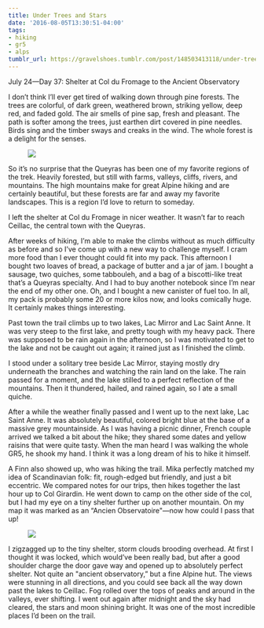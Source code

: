 ```yaml
---
title: Under Trees and Stars
date: '2016-08-05T13:30:51-04:00'
tags:
- hiking
- gr5
- alps
tumblr_url: https://gravelshoes.tumblr.com/post/148503413118/under-trees-and-stars
---
```

July 24—Day 37: Shelter at Col du Fromage to the Ancient Observatory

I don’t think I’ll ever get tired of walking down through pine forests. The trees are colorful, of dark green, weathered brown, striking yellow, deep red, and faded gold. The air smells of pine sap, fresh and pleasant. The path is softer among the trees, just earthen dirt covered in pine needles. Birds sing and the timber sways and creaks in the wind. The whole forest is a delight for the senses.

<figure class="tmblr-full" data-orig-height="2448" data-orig-width="3264"><img src="https://66.media.tumblr.com/b32ad36fa410e80c8fc30b82364be1c6/tumblr_inline_obdqifXzSk1uncvcw_540.jpg" data-orig-height="2448" data-orig-width="3264"></figure>

So it’s no surprise that the Queyras has been one of my favorite regions of the trek. Heavily forested, but still with farms, valleys, cliffs, rivers, and mountains. The high mountains make for great Alpine hiking and are certainly beautiful, but these forests are far and away my favorite landscapes. This is a region I’d love to return to someday.

I left the shelter at Col du Fromage in nicer weather. It wasn’t far to reach Ceillac, the central town with the Queyras.

After weeks of hiking, I’m able to make the climbs without as much difficulty as before and so I’ve come up with a new way to challenge myself. I cram more food than I ever thought could fit into my pack. This afternoon I bought two loaves of bread, a package of butter and a jar of jam. I bought a sausage, two quiches, some tabbouleh, and a bag of a biscotti-like treat that’s a Queyras specialty. And I had to buy another notebook since I’m near the end of my other one. Oh, and I bought a new canister of fuel too. In all, my pack is probably some 20 or more kilos now, and looks comically huge. It certainly makes things interesting.

Past town the trail climbs up to two lakes, Lac Mirror and Lac Saint Anne. It was very steep to the first lake, and pretty tough with my heavy pack. There was supposed to be rain again in the afternoon, so I was motivated to get to the lake and not be caught out again; it rained just as I finished the climb.

I stood under a solitary tree beside Lac Mirror, staying mostly dry underneath the branches and watching the rain land on the lake. The rain passed for a moment, and the lake stilled to a perfect reflection of the mountains. Then it thundered, hailed, and rained again, so I ate a small quiche.

After a while the weather finally passed and I went up to the next lake, Lac Saint Anne. It was absolutely beautiful, colored bright blue at the base of a massive grey mountainside. As I was having a picnic dinner, French couple arrived we talked a bit about the hike; they shared some dates and yellow raisins that were quite tasty. When the man heard I was walking the whole GR5, he shook my hand. I think it was a long dream of his to hike it himself.

A Finn also showed up, who was hiking the trail. Mika perfectly matched my idea of Scandinavian folk: fit, rough-edged but friendly, and just a bit eccentric. We compared notes for our trips, then hikes together the last hour up to Col Girardin. He went down to camp on the other side of the col, but I had my eye on a tiny shelter further up on another mountain. On my map it was marked as an “Ancien Observatoire"—now how could I pass that up!

<figure class="tmblr-full" data-orig-height="2332" data-orig-width="10796"><img src="https://66.media.tumblr.com/e6ced59fa69a971dcbe6b4e62783517f/tumblr_inline_obdqgd8SSz1uncvcw_540.jpg" data-orig-height="2332" data-orig-width="10796"></figure>

I zigzagged up to the tiny shelter, storm clouds brooding overhead. At first I thought it was locked, which would’ve been really bad, but after a good shoulder charge the door gave way and opened up to absolutely perfect shelter. Not quite an "ancient observatory,” but a fine Alpine hut. The views were stunning in all directions, and you could see back all the way down past the lakes to Ceillac. Fog rolled over the tops of peaks and around in the valleys, ever shifting. I went out again after midnight and the sky had cleared, the stars and moon shining bright. It was one of the most incredible places I’d been on the trail.

